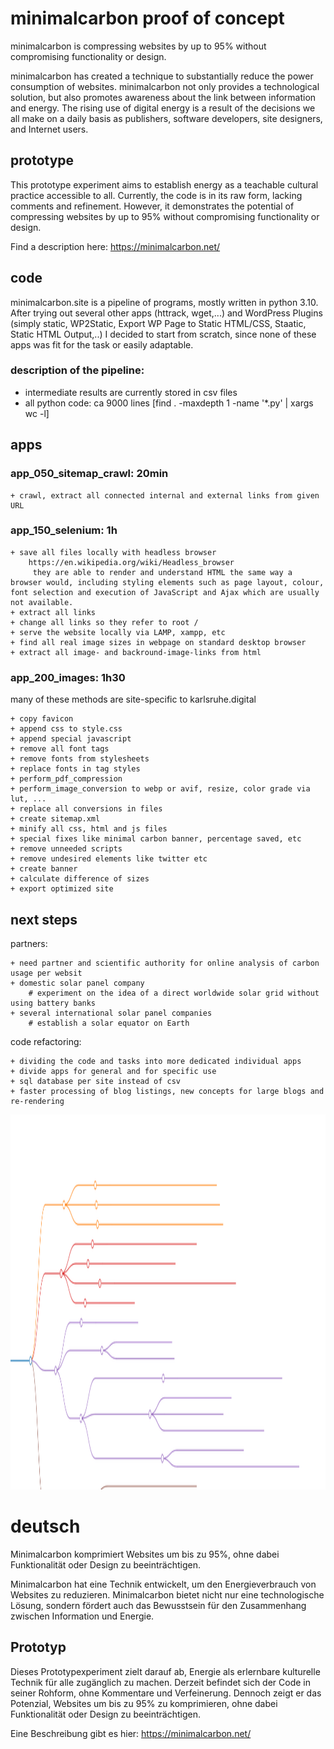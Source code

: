 # minimalcarbon proof of concept

minimalcarbon is compressing websites by up to 95% without compromising functionality or design.

minimalcarbon has created a technique to substantially reduce the power consumption of websites. minimalcarbon not only provides a technological solution, but also promotes awareness about the link between information and energy. The rising use of digital energy is a result of the decisions we all make on a daily basis as publishers, software developers, site designers, and Internet users.

## prototype

This prototype experiment aims to establish energy as a teachable cultural practice accessible to all. Currently, the code is in its raw form, lacking comments and refinement. However, it demonstrates the potential of compressing websites by up to 95% without compromising functionality or design.

Find a description here:
https://minimalcarbon.net/

## code
minimalcarbon.site is a pipeline of programs, mostly written in python 3.10.
After trying out several other apps (httrack, wget,...) and WordPress Plugins (simply static, WP2Static, Export WP Page to Static HTML/CSS, Staatic, Static HTML Output,..) I decided to start from scratch, since none of these apps was fit for the task or easily adaptable.

### description of the pipeline:
+ intermediate results are currently stored in csv files
+ all python code: ca 9000 lines [find . -maxdepth 1 -name '*.py' | xargs wc -l]

## apps

### app_050_sitemap_crawl: 20min

	+ crawl, extract all connected internal and external links from given URL
	
### app_150_selenium: 1h
	
	+ save all files locally with headless browser
		https://en.wikipedia.org/wiki/Headless_browser
		 they are able to render and understand HTML the same way a browser would, including styling elements such as page layout, colour, font selection and execution of JavaScript and Ajax which are usually not available.
	+ extract all links
	+ change all links so they refer to root /
	+ serve the website locally via LAMP, xampp, etc
	+ find all real image sizes in webpage on standard desktop browser
	+ extract all image- and backround-image-links from html
	
	
### app_200_images: 1h30

many of these methods are site-specific to karlsruhe.digital 	

	+ copy favicon
	+ append css to style.css
	+ append special javascript
	+ remove all font tags
	+ remove fonts from stylesheets
	+ replace fonts in tag styles 
	+ perform_pdf_compression
	+ perform_image_conversion to webp or avif, resize, color grade via lut, ...
	+ replace all conversions in files
	+ create sitemap.xml
	+ minify all css, html and js files
	+ special fixes like minimal carbon banner, percentage saved, etc
	+ remove unneeded scripts
	+ remove undesired elements like twitter etc
	+ create banner
	+ calculate difference of sizes
	+ export optimized site

## next steps

partners:

	+ need partner and scientific authority for online analysis of carbon usage per websit
	+ domestic solar panel company
		# experiment on the idea of a direct worldwide solar grid without using battery banks
	+ several international solar panel companies
		# establish a solar equator on Earth

code refactoring:

	+ dividing the code and tasks into more dedicated individual apps
	+ divide apps for general and for specific use
	+ sql database per site instead of csv
	+ faster processing of blog listings, new concepts for large blogs and re-rendering

<img src="docs/markmap.svg" alt="mindmap" style="width:100%;height:600px;" />

# deutsch

Minimalcarbon komprimiert Websites um bis zu 95%, ohne dabei Funktionalität oder Design zu beeinträchtigen.

Minimalcarbon hat eine Technik entwickelt, um den Energieverbrauch von Websites zu reduzieren. Minimalcarbon bietet nicht nur eine technologische Lösung, sondern fördert auch das Bewusstsein für den Zusammenhang zwischen Information und Energie. 

## Prototyp

Dieses Prototypexperiment zielt darauf ab, Energie als erlernbare kulturelle Technik für alle zugänglich zu machen. Derzeit befindet sich der Code in seiner Rohform, ohne Kommentare und Verfeinerung. Dennoch zeigt er das Potenzial, Websites um bis zu 95% zu komprimieren, ohne dabei Funktionalität oder Design zu beeinträchtigen.

Eine Beschreibung gibt es hier: https://minimalcarbon.net/


